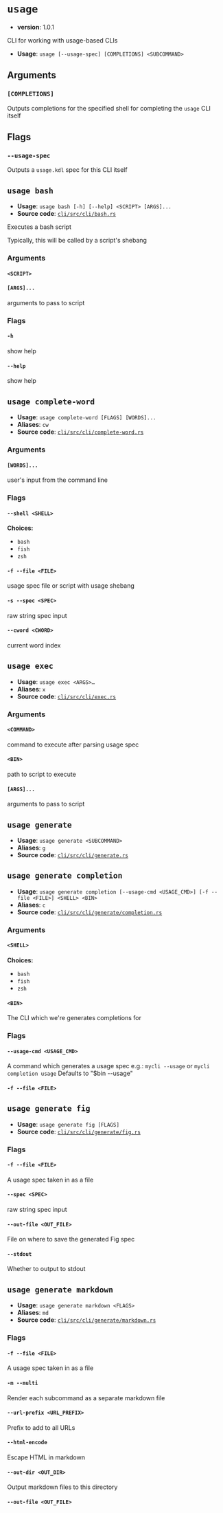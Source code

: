 # `usage`
- **version**: 1.0.1

CLI for working with usage-based CLIs


- **Usage**: `usage [--usage-spec] [COMPLETIONS] <SUBCOMMAND>`

## Arguments

### `[COMPLETIONS]`

Outputs completions for the specified shell for completing the `usage` CLI itself

## Flags

### `--usage-spec`

Outputs a `usage.kdl` spec for this CLI itself

## `usage bash`

- **Usage**: `usage bash [-h] [--help] <SCRIPT> [ARGS]...`
- **Source code**: [`cli/src/cli/bash.rs`](https://github.com/jdx/usage/blob/main/cli/src/cli/bash.rs)

Executes a bash script

Typically, this will be called by a script's shebang

### Arguments

#### `<SCRIPT>`

#### `[ARGS]...`

arguments to pass to script

### Flags

#### `-h`

show help

#### `--help`

show help

## `usage complete-word`

- **Usage**: `usage complete-word [FLAGS] [WORDS]...`
- **Aliases**: `cw`
- **Source code**: [`cli/src/cli/complete-word.rs`](https://github.com/jdx/usage/blob/main/cli/src/cli/complete-word.rs)

### Arguments

#### `[WORDS]...`

user's input from the command line

### Flags

#### `--shell <SHELL>`

**Choices:**

- `bash`
- `fish`
- `zsh`

#### `-f --file <FILE>`

usage spec file or script with usage shebang

#### `-s --spec <SPEC>`

raw string spec input

#### `--cword <CWORD>`

current word index

## `usage exec`

- **Usage**: `usage exec <ARGS>…`
- **Aliases**: `x`
- **Source code**: [`cli/src/cli/exec.rs`](https://github.com/jdx/usage/blob/main/cli/src/cli/exec.rs)

### Arguments

#### `<COMMAND>`

command to execute after parsing usage spec

#### `<BIN>`

path to script to execute

#### `[ARGS]...`

arguments to pass to script

## `usage generate`

- **Usage**: `usage generate <SUBCOMMAND>`
- **Aliases**: `g`
- **Source code**: [`cli/src/cli/generate.rs`](https://github.com/jdx/usage/blob/main/cli/src/cli/generate.rs)

## `usage generate completion`

- **Usage**: `usage generate completion [--usage-cmd <USAGE_CMD>] [-f --file <FILE>] <SHELL> <BIN>`
- **Aliases**: `c`
- **Source code**: [`cli/src/cli/generate/completion.rs`](https://github.com/jdx/usage/blob/main/cli/src/cli/generate/completion.rs)

### Arguments

#### `<SHELL>`

**Choices:**

- `bash`
- `fish`
- `zsh`

#### `<BIN>`

The CLI which we're generates completions for

### Flags

#### `--usage-cmd <USAGE_CMD>`

A command which generates a usage spec e.g.: `mycli --usage` or `mycli completion usage` Defaults to "$bin --usage"

#### `-f --file <FILE>`

## `usage generate fig`

- **Usage**: `usage generate fig [FLAGS]`
- **Source code**: [`cli/src/cli/generate/fig.rs`](https://github.com/jdx/usage/blob/main/cli/src/cli/generate/fig.rs)

### Flags

#### `-f --file <FILE>`

A usage spec taken in as a file

#### `--spec <SPEC>`

raw string spec input

#### `--out-file <OUT_FILE>`

File on where to save the generated Fig spec

#### `--stdout`

Whether to output to stdout

## `usage generate markdown`

- **Usage**: `usage generate markdown <FLAGS>`
- **Aliases**: `md`
- **Source code**: [`cli/src/cli/generate/markdown.rs`](https://github.com/jdx/usage/blob/main/cli/src/cli/generate/markdown.rs)

### Flags

#### `-f --file <FILE>`

A usage spec taken in as a file

#### `-m --multi`

Render each subcommand as a separate markdown file

#### `--url-prefix <URL_PREFIX>`

Prefix to add to all URLs

#### `--html-encode`

Escape HTML in markdown

#### `--out-dir <OUT_DIR>`

Output markdown files to this directory

#### `--out-file <OUT_FILE>`
